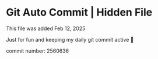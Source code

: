 # Git Auto Commit | Hidden File

This file was added Feb 12, 2025

Just for fun and keeping my daily git commit active 🤪

commit number: 2560636
